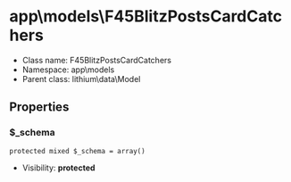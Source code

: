 app\models\F45BlitzPostsCardCatchers
===============






* Class name: F45BlitzPostsCardCatchers
* Namespace: app\models
* Parent class: lithium\data\Model





Properties
----------


### $_schema

    protected mixed $_schema = array()





* Visibility: **protected**



